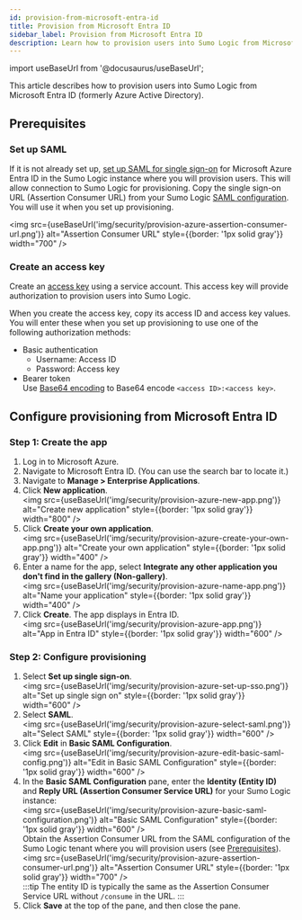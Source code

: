 ```yaml
---
id: provision-from-microsoft-entra-id 
title: Provision from Microsoft Entra ID
sidebar_label: Provision from Microsoft Entra ID
description: Learn how to provision users into Sumo Logic from Microsoft Entra ID (formerly Azure Active Directory). 
---
```


import useBaseUrl from '@docusaurus/useBaseUrl';

This article describes how to provision users into Sumo Logic from Microsoft Entra ID (formerly Azure Active Directory).

## Prerequisites

### Set up SAML

If it is not already set up, [set up SAML for single sign-on](/docs/manage/security/saml/set-up-saml) for Microsoft Azure Entra ID in the Sumo Logic instance where you will provision users. This will allow connection to Sumo Logic for provisioning. Copy the single sign-on URL (Assertion Consumer URL) from your Sumo Logic [SAML configuration](/docs/manage/security/saml/set-up-saml/#review-saml-configuration). You will use it when you set up provisioning.

<img src={useBaseUrl('img/security/provision-azure-assertion-consumer-url.png')} alt="Assertion Consumer URL" style={{border: '1px solid gray'}} width="700" />

### Create an access key

Create an [access key](/docs/manage/security/access-keys/) using a service account. This access key will provide authorization to provision users into Sumo Logic.

When you create the access key, copy its access ID and access key values. You will enter these when you set up provisioning to use one of the following authorization methods:
* Basic authentication
   * Username: Access ID
   * Password: Access key
* Bearer token<br/>Use [Base64 encoding](https://www.base64encode.org/) to Base64 encode `<access ID>:<access key>`.

## Configure provisioning from Microsoft Entra ID

### Step 1: Create the app

1. Log in to Microsoft Azure.
1. Navigate to Microsoft Entra ID. (You can use the search bar to locate it.)
1. Navigate to **Manage > Enterprise Applications**.
1. Click **New application**.<br/><img src={useBaseUrl('img/security/provision-azure-new-app.png')} alt="Create new application" style={{border: '1px solid gray'}} width="800" />
1. Click **Create your own application**.<br/><img src={useBaseUrl('img/security/provision-azure-create-your-own-app.png')} alt="Create your own application" style={{border: '1px solid gray'}} width="400" />
1. Enter a name for the app, select **Integrate any other application you don't find in the gallery (Non-gallery)**. <br/><img src={useBaseUrl('img/security/provision-azure-name-app.png')} alt="Name your application" style={{border: '1px solid gray'}} width="400" />
1. Click **Create**. The app displays in Entra ID.<br/><img src={useBaseUrl('img/security/provision-azure-app.png')} alt="App in Entra ID" style={{border: '1px solid gray'}} width="600" />

### Step 2: Configure provisioning

1. Select **Set up single sign-on**.<br/><img src={useBaseUrl('img/security/provision-azure-set-up-sso.png')} alt="Set up single sign on" style={{border: '1px solid gray'}} width="600" />
1. Select **SAML**.<br/><img src={useBaseUrl('img/security/provision-azure-select-saml.png')} alt="Select SAML" style={{border: '1px solid gray'}} width="600" />
1. Click **Edit** in **Basic SAML Configuration**.<br/><img src={useBaseUrl('img/security/provision-azure-edit-basic-saml-config.png')} alt="Edit in Basic SAML Configuration" style={{border: '1px solid gray'}} width="600" />
1. In the **Basic SAML Configuration** pane, enter the **Identity (Entity ID)** and **Reply URL (Assertion Consumer Service URL)** for your Sumo Logic instance:<br/><img src={useBaseUrl('img/security/provision-azure-basic-saml-configuration.png')} alt="Basic SAML Configuration" style={{border: '1px solid gray'}} width="600" /><br/>Obtain the Assertion Consumer URL from the SAML configuration of the Sumo Logic tenant where you will provision users (see [Prerequisites](#prerequisites)).<br/><img src={useBaseUrl('img/security/provision-azure-assertion-consumer-url.png')} alt="Assertion Consumer URL" style={{border: '1px solid gray'}} width="700" /><br/>
   :::tip
   The entity ID is typically the same as the Assertion Consumer Service URL without `/consume` in the URL.
   :::
1. Click **Save** at the top of the pane, and then close the pane. 
